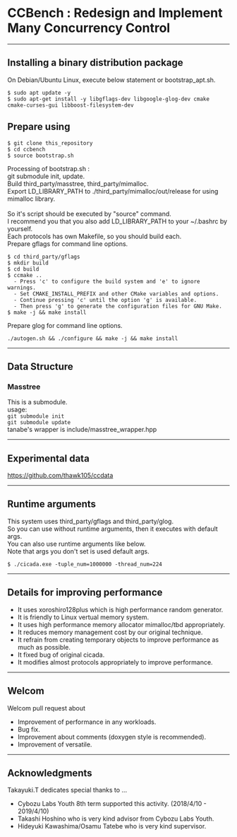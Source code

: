 # CCBench : Redesign and Implement Many Concurrency Control

---

## Installing a binary distribution package
On Debian/Ubuntu Linux, execute below statement or bootstrap_apt.sh.
```
$ sudo apt update -y
$ sudo apt-get install -y libgflags-dev libgoogle-glog-dev cmake cmake-curses-gui libboost-filesystem-dev
```

## Prepare using
```
$ git clone this_repository
$ cd ccbench
$ source bootstrap.sh
```
Processing of bootstrap.sh :  
git submodule init, update. <br>
Build third_party/masstree, third_party/mimalloc.<br>
Export LD_LIBRARY_PATH to ./third_party/mimalloc/out/release for using mimalloc library.<br>
<br>
So it's script should be executed by "source" command.<br>
I recommend you that you also add LD_LIBRARY_PATH to your ~/.bashrc by yourself.
<br>
Each protocols has own Makefile, so you should build each.
<br>
Prepare gflags for command line options.
```
$ cd third_party/gflags
$ mkdir build
$ cd build
$ ccmake ..
  - Press 'c' to configure the build system and 'e' to ignore warnings.
  - Set CMAKE_INSTALL_PREFIX and other CMake variables and options.
  - Continue pressing 'c' until the option 'g' is available.
  - Then press 'g' to generate the configuration files for GNU Make.
$ make -j && make install
```
Prepare glog for command line options.
```
./autogen.sh && ./configure && make -j && make install
```
---

## Data Structure
### Masstree
This is a submodule.  
usage:  
`git submodule init`  
`git submodule update`  
tanabe's wrapper is include/masstree\_wrapper.hpp

---

## Experimental data
https://github.com/thawk105/ccdata 

---

## Runtime arguments
This system uses third_party/gflags and third_party/glog.<br>
So you can use without runtime arguments, then it executes with default args.<br>
You can also use runtime arguments like below.<br>
Note that args you don't set is used default args.<br>
```
$ ./cicada.exe -tuple_num=1000000 -thread_num=224
```

---

## Details for improving performance
- It uses xoroshiro128plus which is high performance random generator.
- It is friendly to Linux vertual memory system.
- It uses high performance memory allocator mimalloc/tbd appropriately.
- It reduces memory management cost by our original technique.
- It refrain from creating temporary objects to improve performance as much as possible.
- It fixed bug of original cicada.
- It modifies almost protocols appropriately to improve performance.

---

## Welcom
Welcom pull request about 
- Improvement of performance in any workloads.
- Bug fix.
- Improvement about comments (doxygen style is recommended).
- Improvement of versatile.

---

## Acknowledgments
Takayuki.T dedicates special thanks to ...<br>
- Cybozu Labs Youth 8th term supported this activity. (2018/4/10 - 2019/4/10)<br>
- Takashi Hoshino who is very kind advisor from Cybozu Labs Youth.
- Hideyuki Kawashima/Osamu Tatebe who is very kind supervisor.

